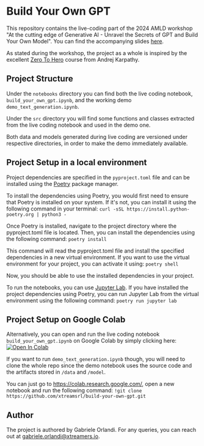 # Build Your Own GPT

This repository contains the live-coding part of the 2024 AMLD workshop "At the cutting edge of Generative AI - Unravel the Secrets of GPT and Build Your Own Model". 
You can find the accompanying slides [here](https://xtreamers.sharepoint.com/:p:/s/xTrEAM/EVtHE6Bq0sVIr9wHYpXSsUEBiCUOxA7XkqkmLVFtxLY_Fg?e=A6vERn).

As stated during the workshop, the project as a whole is inspired by the excellent [Zero To Hero](https://karpathy.ai/zero-to-hero.html) course from Andrej Karpathy.
## Project Structure

Under the `notebooks` directory you can find both the live coding notebook, `build_your_own_gpt.ipynb`, and the working demo `demo_text_generation.ipynb`.

Under the `src` directory you will find some functions and classes extracted from the live coding notebook and used in the demo one.

Both data and models generated during live coding are versioned under respective directories, in order to make the demo immediately available. 

## Project Setup in a local environment

Project dependencies are specified in the `pyproject.toml` file and can be installed using the [Poetry](https://python-poetry.org/) package manager. 

To install the dependencies using Poetry, you would first need to ensure that Poetry is installed on your system.
If it's not, you can install it using the following command in your terminal:
```curl -sSL https://install.python-poetry.org | python3 -```

Once Poetry is installed, navigate to the project directory where the pyproject.toml file is located.
Then, you can install the dependencies using the following command:
```poetry install```

This command will read the pyproject.toml file and install the specified dependencies in a new virtual environment.
If you want to use the virtual environment for your project, you can activate it using:
```poetry shell```

Now, you should be able to use the installed dependencies in your project.

To run the notebooks, you can use [Jupyter Lab](https://jupyterlab.readthedocs.io/en/latest/).
If you have installed the project dependencies using Poetry, you can run Jupyter Lab from the virtual environment using the following command:
```poetry run jupyter lab```

## Project Setup on Google Colab

Alternatively, you can open and run the live coding notebook `build_your_own_gpt.ipynb` on Google Colab by simply clicking here:
<a target="_blank" href="https://colab.research.google.com/github/xtreamsrl/build-your-own-gpt/blob/master/build_your_own_gpt.ipynb">
  <img src="https://colab.research.google.com/assets/colab-badge.svg" alt="Open In Colab"/>
</a>

If you want to run `demo_text_generation.ipynb` though, you will need to clone the whole repo since the demo notebook uses the source code and the artifacts stored in `/data` and `/model`.

You can just go to https://colab.research.google.com/, open a new notebook and run the following command:
```!git clone https://github.com/xtreamsrl/build-your-own-gpt.git```

## Author
The project is authored by Gabriele Orlandi. For any queries, you can reach out at gabriele.orlandi@xtreamers.io. 